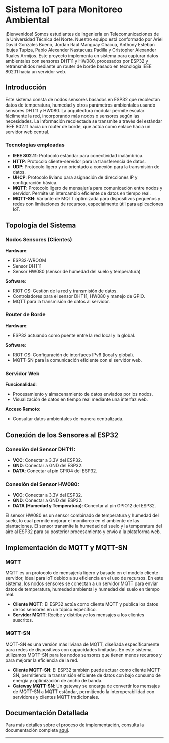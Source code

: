 # Sistema IoT para Monitoreo Ambiental

¡Bienvenidos! Somos estudiantes de Ingeniería en Telecomunicaciones de la Universidad Técnica del Norte. Nuestro equipo está conformado por Ariel David Gonzales Bueno, Jordan Raúl Manguay Chacua, Anthony Esteban Ibujes Tupiza, Pablo Alexander Nastacuaz Padilla y Cristopher Alexander Ruales Armijos. Este proyecto implementa un sistema para capturar datos ambientales con sensores DHT11 y HW080, procesados por ESP32 y retransmitidos mediante un router de borde basado en tecnología IEEE 802.11 hacia un servidor web.

## Introducción

Este sistema consta de nodos sensores basados en ESP32 que recolectan datos de temperatura, humedad y otros parámetros ambientales usando sensores DHT11 y HW080. La arquitectura modular permite escalar fácilmente la red, incorporando más nodos o sensores según las necesidades. La información recolectada se transmite a través del estándar IEEE 802.11 hacia un router de borde, que actúa como enlace hacia un servidor web central.

### Tecnologías empleadas

- **IEEE 802.11**: Protocolo estándar para conectividad inalámbrica.
- **HTTP**: Protocolo cliente-servidor para la transferencia de datos.
- **UDP**: Protocolo ligero y no orientado a conexión para la transmisión de datos.
- **UHCP**: Protocolo liviano para asignación de direcciones IP y configuración básica.
- **MQTT**: Protocolo ligero de mensajería para comunicación entre nodos y servidor. Permite un intercambio eficiente de datos en tiempo real.
- **MQTT-SN**: Variante de MQTT optimizada para dispositivos pequeños y redes con limitaciones de recursos, especialmente útil para aplicaciones IoT.

## Topología del Sistema

### Nodos Sensores (Clientes)
**Hardware**:
- ESP32-WROOM
- Sensor DHT11
- Sensor HW080 (sensor de humedad del suelo y temperatura)

**Software**:
- RIOT OS: Gestión de la red y transmisión de datos.
- Controladores para el sensor DHT11, HW080 y manejo de GPIO.
- MQTT para la transmisión de datos al servidor.

### Router de Borde
**Hardware**:
- ESP32 actuando como puente entre la red local y la global.

**Software**:
- RIOT OS: Configuración de interfaces IPv6 (local y global).
- MQTT-SN para la comunicación eficiente con el servidor web.

### Servidor Web
**Funcionalidad**:
- Procesamiento y almacenamiento de datos enviados por los nodos.
- Visualización de datos en tiempo real mediante una interfaz web.

**Acceso Remoto**:
- Consultar datos ambientales de manera centralizada.

## Conexión de los Sensores al ESP32

### Conexión del Sensor DHT11:

- **VCC**: Conectar a 3.3V del ESP32.
- **GND**: Conectar a GND del ESP32.
- **DATA**: Conectar al pin GPIO4 del ESP32.

### Conexión del Sensor HW080:

- **VCC**: Conectar a 3.3V del ESP32.
- **GND**: Conectar a GND del ESP32.
- **DATA (Humedad y Temperatura)**: Conectar al pin GPIO12 del ESP32.

El sensor HW080 es un sensor combinado de temperatura y humedad del suelo, lo cual permite mejorar el monitoreo en el ambiente de las plantaciones. El sensor transmite la humedad del suelo y la temperatura del aire al ESP32 para su posterior procesamiento y envío a la plataforma web.

## Implementación de MQTT y MQTT-SN

### MQTT

MQTT es un protocolo de mensajería ligero y basado en el modelo cliente-servidor, ideal para IoT debido a su eficiencia en el uso de recursos. En este sistema, los nodos sensores se conectan a un servidor MQTT para enviar datos de temperatura, humedad ambiental y humedad del suelo en tiempo real.

- **Cliente MQTT**: El ESP32 actúa como cliente MQTT y publica los datos de los sensores en un tópico específico.
- **Servidor MQTT**: Recibe y distribuye los mensajes a los clientes suscritos.

### MQTT-SN

MQTT-SN es una versión más liviana de MQTT, diseñada específicamente para redes de dispositivos con capacidades limitadas. En este sistema, utilizamos MQTT-SN para los nodos sensores que tienen menos recursos y para mejorar la eficiencia de la red.

- **Cliente MQTT-SN**: El ESP32 también puede actuar como cliente MQTT-SN, permitiendo la transmisión eficiente de datos con bajo consumo de energía y optimización de ancho de banda.
- **Gateway MQTT-SN**: Un gateway se encarga de convertir los mensajes de MQTT-SN a MQTT estándar, permitiendo la interoperabilidad con servidores y clientes MQTT tradicionales.

## Documentación Detallada

Para más detalles sobre el proceso de implementación, consulta la documentación completa [aquí](https://www.hackster.io/527576/sistema-de-monitoreo-ambiental-con-sensor-dht11-esp32-042fad?auth_token=95395441f291313b32ccad79eaf4570f).

---
